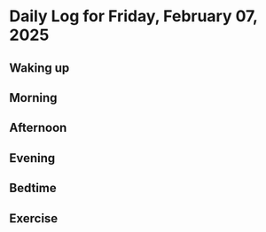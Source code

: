 # Daily Log for Friday, February 07, 2025

## Waking up

## Morning

## Afternoon

## Evening

## Bedtime

## Exercise
